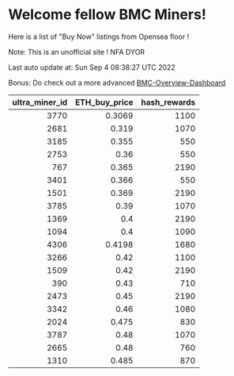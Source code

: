 # Welcome fellow BMC Miners!
Here is a list of "Buy Now" listings from Opensea floor !

Note: This is an unofficial site ! NFA DYOR

Last auto update at: Sun Sep  4 08:38:27 UTC 2022

Bonus: Do check out a more advanced [BMC-Overview-Dashboard](https://dune.com/defifunk/BMC-Overview-Dashboard)


|   ultra_miner_id |   ETH_buy_price |   hash_rewards |
|-----------------:|----------------:|---------------:|
|             3770 |          0.3069 |           1100 |
|             2681 |          0.319  |           1070 |
|             3185 |          0.355  |            550 |
|             2753 |          0.36   |            550 |
|              767 |          0.365  |           2190 |
|             3401 |          0.366  |            550 |
|             1501 |          0.369  |           2190 |
|             3785 |          0.39   |           1070 |
|             1369 |          0.4    |           2190 |
|             1094 |          0.4    |           1090 |
|             4306 |          0.4198 |           1680 |
|             3266 |          0.42   |           1100 |
|             1509 |          0.42   |           2190 |
|              390 |          0.43   |            710 |
|             2473 |          0.45   |           2190 |
|             3342 |          0.46   |           1080 |
|             2024 |          0.475  |            830 |
|             3787 |          0.48   |           1070 |
|             2665 |          0.48   |            760 |
|             1310 |          0.485  |            870 |